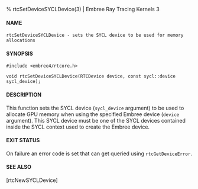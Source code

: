 % rtcSetDeviceSYCLDevice(3) | Embree Ray Tracing Kernels 3

#### NAME

    rtcSetDeviceSYCLDevice - sets the SYCL device to be used for memory allocations

#### SYNOPSIS

    #include <embree4/rtcore.h>

    void rtcSetDeviceSYCLDevice(RTCDevice device, const sycl::device sycl_device);

#### DESCRIPTION

This function sets the SYCL device (`sycl_device` argument) to be used
to allocate GPU memory when using the specified Embree device
(`device` argument). This SYCL device must be one of the SYCL devices
contained inside the SYCL context used to create the Embree device.

#### EXIT STATUS

On failure an error code is set that can get queried using
`rtcGetDeviceError`.

#### SEE ALSO

[rtcNewSYCLDevice]
